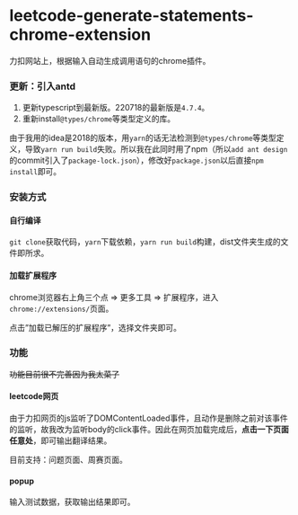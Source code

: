 # leetcode-generate-statements-chrome-extension
力扣网站上，根据输入自动生成调用语句的chrome插件。

### 更新：引入antd

1. 更新typescript到最新版。220718的最新版是`4.7.4`。
2. 重新install`@types/chrome`等类型定义的库。

由于我用的idea是2018的版本，用`yarn`的话无法检测到`@types/chrome`等类型定义，导致`yarn run build`失败。所以我在此同时用了npm（所以`add ant design`的commit引入了`package-lock.json`），修改好`package.json`以后直接`npm install`即可。

### 安装方式

#### 自行编译

`git clone`获取代码，`yarn`下载依赖，`yarn run build`构建，dist文件夹生成的文件即所求。

#### 加载扩展程序

chrome浏览器右上角三个点 => 更多工具 => 扩展程序，进入`chrome://extensions/`页面。

点击”加载已解压的扩展程序”，选择文件夹即可。

### 功能

~~功能目前很不完善因为我太菜了~~

#### leetcode网页

由于力扣网页的js监听了DOMContentLoaded事件，且动作是删除之前对该事件的监听，故我改为监听body的click事件。因此在网页加载完成后，**点击一下页面任意处**，即可输出翻译结果。

目前支持：问题页面、周赛页面。

#### popup

输入测试数据，获取输出结果即可。